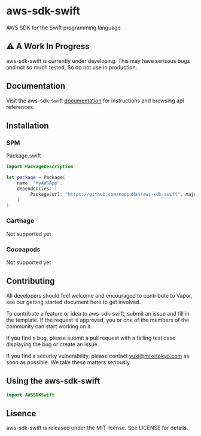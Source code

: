 # aws-sdk-swift

AWS SDK for the Swift programming language.

## ⚠️ A Work In Progress
aws-sdk-swift is currently under developing. This may have serisous bugs and not so much tested, So do not use in production.

## Documentation

Visit the aws-sdk-swift [documentation]() for instructions and browsing api references.

## Installation

### SPM

Package.swift
```swift
import PackageDescription

let package = Package(
    name: "MyAWSApp",
    dependencies: [
        .Package(url: "https://github.com/noppoMan/aws-sdk-swift", majorVersion: 0, minor: 1)
    ]
)
```

### Carthage
Not supported yet

### Cocoapods
Not supported yet

## Contributing

All developers should feel welcome and encouraged to contribute to Vapor, see our getting started document here to get involved.

To contribute a feature or idea to aws-sdk-swift, submit an issue and fill in the template. If the request is approved, you or one of the members of the community can start working on it.

If you find a bug, please submit a pull request with a failing test case displaying the bug or create an issue.

If you find a security vulnerability, please contact yuki@miketokyo.com as soon as possible. We take these matters seriously.


## Using the aws-sdk-swift

```swift
import AWSSDKSwift


```

## Lisence
aws-sdk-swift is released under the MIT license. See LICENSE for details.

